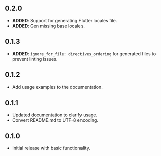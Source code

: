 ## 0.2.0

- **ADDED**: Support for generating Flutter locales file.
- **ADDED**: Gen missing base locales.

## 0.1.3

- **ADDED**: `ignore_for_file: directives_ordering` for generated files to prevent linting issues.

## 0.1.2

- Add usage examples to the documentation.

## 0.1.1

- Updated documentation to clarify usage.
- Convert README.md to UTF-8 encoding.

## 0.1.0

- Initial release with basic functionality.
